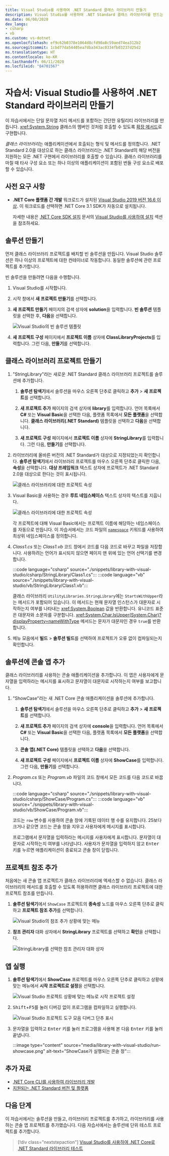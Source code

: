 ```yaml
---
title: Visual Studio를 사용하여 .NET Standard 클래스 라이브러리 만들기
description: Visual Studio를 사용하여 .NET Standard 클래스 라이브러리를 만드는 방법을 알아봅니다.
ms.date: 06/08/2020
dev_langs:
- csharp
- vb
ms.custom: vs-dotnet
ms.openlocfilehash: ef9c62b0378e1064d8cfd90a8c59aed74ea312b2
ms.sourcegitcommit: 1cbd77da54405ea7dba343ac0334fb03237d25d2
ms.translationtype: HT
ms.contentlocale: ko-KR
ms.lasthandoff: 06/11/2020
ms.locfileid: "84701567"
---
```

# <a name="tutorial-create-a-net-standard-library-using-visual-studio"></a>자습서: Visual Studio를 사용하여 .NET Standard 라이브러리 만들기

이 자습서에서는 단일 문자열 처리 메서드를 포함하는 간단한 유틸리티 라이브러리를 만듭니다. <xref:System.String> 클래스의 멤버인 것처럼 호출할 수 있도록 [확장 메서드](../../csharp/programming-guide/classes-and-structs/extension-methods.md)로 구현합니다.

*클래스 라이브러리*는 애플리케이션에서 호출되는 형식 및 메서드를 정의합니다. .NET Standard 2.0을 대상으로 하는 클래스 라이브러리는 .NET Standard의 해당 버전을 지원하는 모든 .NET 구현에서 라이브러리를 호출할 수 있습니다. 클래스 라이브러리를 마칠 때 타사 구성 요소 또는 하나 이상의 애플리케이션이 포함된 번들 구성 요소로 배포할 수 있습니다.

## <a name="prerequisites"></a>사전 요구 사항

- **.NET Core 플랫폼 간 개발** 워크로드가 설치된 [Visual Studio 2019 버전 16.6 이상](https://visualstudio.microsoft.com/downloads/?utm_medium=microsoft&utm_source=docs.microsoft.com&utm_campaign=inline+link&utm_content=download+vs2019). 이 워크로드를 선택하면 .NET Core 3.1 SDK가 자동으로 설치됩니다.

  자세한 내용은 [.NET Core SDK 설치](../install/sdk.md?pivots=os-windows) 문서의 [Visual Studio를 사용하여 설치](../install/sdk.md?pivots=os-windows#install-with-visual-studio) 섹션을 참조하세요.

## <a name="create-a-solution"></a>솔루션 만들기

먼저 클래스 라이브러리 프로젝트를 배치할 빈 솔루션을 만듭니다. Visual Studio 솔루션은 하나 이상의 프로젝트에 대한 컨테이너로 작동합니다. 동일한 솔루션에 관련 프로젝트를 추가합니다.

빈 솔루션을 만들려면 다음을 수행합니다.

1. Visual Studio를 시작합니다.

2. 시작 창에서 **새 프로젝트 만들기**를 선택합니다.

3. **새 프로젝트 만들기** 페이지의 검색 상자에 **solution**을 입력합니다. **빈 솔루션** 템플릿을 선택한 후, **다음**을 선택합니다.

   ![Visual Studio의 빈 솔루션 템플릿](media/library-with-visual-studio/blank-solution.png)

4. **새 프로젝트 구성** 페이지에서 **프로젝트 이름** 상자에 **ClassLibraryProjects**를 입력합니다. 그런 다음, **만들기**를 선택합니다.

## <a name="create-a-class-library-project"></a>클래스 라이브러리 프로젝트 만들기

1. "StringLibrary"라는 새로운 .NET Standard 클래스 라이브러리 프로젝트를 솔루션에 추가합니다.

   1. **솔루션 탐색기**에서 솔루션을 마우스 오른쪽 단추로 클릭하고 **추가** > **새 프로젝트**를 선택합니다.

   1. **새 프로젝트 추가** 페이지의 검색 상자에 **library**를 입력합니다. 언어 목록에서 **C#** 또는 **Visual Basic**을 선택한 다음, 플랫폼 목록에서 **모든 플랫폼**을 선택합니다. **클래스 라이브러리(.NET Standard)** 템플릿을 선택하고 **다음**을 선택합니다.

   1. **새 프로젝트 구성** 페이지에서 **프로젝트 이름** 상자에 **StringLibrary**를 입력합니다. 그런 다음, **만들기**를 선택합니다.

1. 라이브러리에 올바른 버전의 .NET Standard가 대상으로 지정되었는지 확인합니다. **솔루션 탐색기**에서 라이브러리 프로젝트를 마우스 오른쪽 단추로 클릭한 다음, **속성**을 선택합니다. **대상 프레임워크** 텍스트 상자에 프로젝트가 .NET Standard 2.0을 대상으로 한다는 것이 표시됩니다.

   ![클래스 라이브러리에 대한 프로젝트 속성](./media/library-with-visual-studio/library-project-properties.png)

1. Visual Basic을 사용하는 경우 **루트 네임스페이스** 텍스트 상자의 텍스트를 지웁니다.

   ![클래스 라이브러리에 대한 프로젝트 속성](./media/library-with-visual-studio/vb/library-project-properties.png)

   각 프로젝트에 대해 Visual Basic에서는 프로젝트 이름에 해당하는 네임스페이스를 자동으로 만듭니다. 이 자습서에서는 코드 파일의 [`namespace`](../../visual-basic/language-reference/statements/namespace-statement.md) 키워드를 사용하여 최상위 네임스페이스를 정의합니다.

1. *Class1.cs* 또는 *Class1.vb* 코드 창에서 코드를 다음 코드로 바꾸고 파일을 저장합니다. 사용하려는 언어가 표시되지 않으면 페이지 맨 위에 있는 언어 선택기를 변경합니다.

   :::code language="csharp" source="./snippets/library-with-visual-studio/csharp/StringLibrary/Class1.cs":::
   :::code language="vb" source="./snippets/library-with-visual-studio/vb/StringLibrary/Class1.vb":::

   클래스 라이브러리 `UtilityLibraries.StringLibrary`에는 `StartsWithUpper`라는 메서드가 포함되어 있습니다. 이 메서드는 현재 문자열 인스턴스가 대문자로 시작하는지 여부를 나타내는 <xref:System.Boolean> 값을 반환합니다. 유니코드 표준은 대문자와 소문자를 구분합니다. <xref:System.Char.IsUpper(System.Char)?displayProperty=nameWithType> 메서드는 문자가 대문자인 경우 `true`를 반환합니다.

1. 메뉴 모음에서 **빌드** > **솔루션 빌드**를 선택하여 프로젝트가 오류 없이 컴파일되는지 확인합니다.

## <a name="add-a-console-app-to-the-solution"></a>솔루션에 콘솔 앱 추가

클래스 라이브러리를 사용하는 콘솔 애플리케이션을 추가합니다. 이 앱은 사용자에게 문자열을 입력하라는 메시지를 표시하고 문자열이 대문자로 시작하는지 여부를 보고합니다.

1. "ShowCase"라는 새 .NET Core 콘솔 애플리케이션을 솔루션에 추가합니다.

   1. **솔루션 탐색기**에서 솔루션을 마우스 오른쪽 단추로 클릭하고 **추가** > **새 프로젝트**를 선택합니다.

   1. **새 프로젝트 추가** 페이지의 검색 상자에 **console**을 입력합니다. 언어 목록에서 **C#** 또는 **Visual Basic**을 선택한 다음, 플랫폼 목록에서 **모든 플랫폼**을 선택합니다.

   1. **콘솔 앱(.NET Core)** 템플릿을 선택하고 **다음**을 선택합니다.

   1. **새 프로젝트 구성** 페이지에서 **프로젝트 이름** 상자에 **ShowCase**를 입력합니다. 그런 다음, **만들기**를 선택합니다.

1. *Program.cs* 또는 *Program.vb* 파일의 코드 창에서 모든 코드를 다음 코드로 바꿉니다.

   :::code language="csharp" source="./snippets/library-with-visual-studio/csharp/ShowCase/Program.cs":::
   :::code language="vb" source="./snippets/library-with-visual-studio/vb/ShowCase/Program.vb":::

   코드는 `row` 변수를 사용하여 콘솔 창에 기록된 데이터 행 수를 유지합니다. 25보다 크거나 같으면 코드는 콘솔 창을 지우고 사용자에게 메시지를 표시합니다.

   프로그램에서 문자열을 입력하라는 메시지를 사용자에게 표시합니다. 문자열이 대문자로 시작하는지 여부를 나타냅니다. 사용자가 문자열을 입력하지 않고 <kbd>Enter</kbd> 키를 누르면 애플리케이션이 종료되고 콘솔 창이 닫힙니다.

## <a name="add-a-project-reference"></a>프로젝트 참조 추가

처음에는 새 콘솔 앱 프로젝트가 클래스 라이브러리에 액세스할 수 없습니다. 클래스 라이브러리의 메서드를 호출할 수 있도록 허용하려면 클래스 라이브러리 프로젝트에 대한 프로젝트 참조를 만듭니다.

1. **솔루션 탐색기**에서 `ShowCase` 프로젝트의 **종속성** 노드를 마우스 오른쪽 단추로 클릭하고 **프로젝트 참조 추가**를 선택합니다.

   ![Visual Studio의 참조 추가 상황에 맞는 메뉴](media/library-with-visual-studio/add-reference-context-menu.png)

1. **참조 관리자** 대화 상자에서 **StringLibrary** 프로젝트를 선택하고 **확인**을 선택합니다.

   ![StringLibrary를 선택한 참조 관리자 대화 상자](media/library-with-visual-studio/manage-project-references.png)

## <a name="run-the-app"></a>앱 실행

1. **솔루션 탐색기**에서 **ShowCase** 프로젝트를 마우스 오른쪽 단추로 클릭하고 상황에 맞는 메뉴에서 **시작 프로젝트로 설정**을 선택합니다.

   ![Visual Studio 프로젝트 상황에 맞는 메뉴로 시작 프로젝트 설정](media/library-with-visual-studio/set-startup-project-context-menu.png)

1. <kbd>Shift</kbd>+<kbd>F5</kbd>를 눌러 디버깅 없이 프로그램을 컴파일하고 실행합니다.

   ![Visual Studio 프로젝트 도구 모음 디버그 단추 표시](media/library-with-visual-studio/visual-studio-project-toolbar.png)

1. 문자열을 입력하고 <kbd>Enter</kbd> 키를 눌러 프로그램을 사용해 본 다음 <kbd>Enter</kbd> 키를 눌러 끝냅니다.

   :::image type="content" source="media/library-with-visual-studio/run-showcase.png" alt-text="ShowCase가 실행되는 콘솔 창":::

## <a name="additional-resources"></a>추가 자료

* [.NET Core CLI를 사용하여 라이브러리 개발](libraries.md)
* [지원되는 .NET Standard 버전 및 플랫폼](../../standard/net-standard.md)

## <a name="next-steps"></a>다음 단계

이 자습서에서는 솔루션을 만들고, 라이브러리 프로젝트를 추가하고, 라이브러리를 사용하는 콘솔 앱 프로젝트를 추가했습니다. 다음 자습서에서는 솔루션에 단위 테스트 프로젝트를 추가합니다.

> [!div class="nextstepaction"]
> [Visual Studio를 사용하여 .NET Core로 .NET Standard 라이브러리 테스트](testing-library-with-visual-studio.md)
